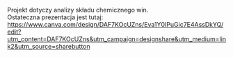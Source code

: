 Projekt dotyczy analizy składu chemicznego win. <br>
Ostateczna prezentacja jest tutaj: https://www.canva.com/design/DAF7KOcUZns/Eva1Y0IPuGic7E4AssDkYQ/edit?utm_content=DAF7KOcUZns&utm_campaign=designshare&utm_medium=link2&utm_source=sharebutton
